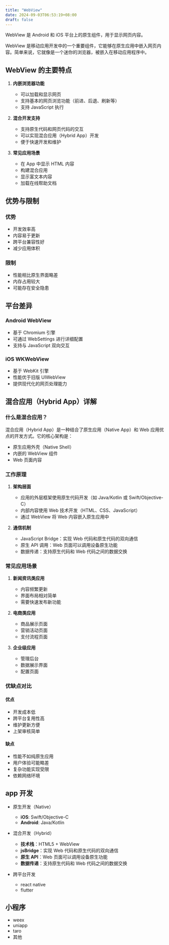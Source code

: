 ```yaml
---
title: "WebView"
date: 2024-09-03T06:53:19+08:00
draft: false
---
```


WebView 是 Android 和 iOS 平台上的原生组件，用于显示网页内容。

WebView 是移动应用开发中的一个重要组件，它能够在原生应用中嵌入网页内容。简单来说，它就像是一个迷你的浏览器，被嵌入在移动应用程序中。

## WebView 的主要特点

1. **内嵌浏览器功能**

   - 可以加载和显示网页
   - 支持基本的网页浏览功能（前进、后退、刷新等）
   - 支持 JavaScript 执行

2. **混合开发支持**

   - 支持原生代码和网页代码的交互
   - 可以实现混合应用（Hybrid App）开发
   - 便于快速开发和维护

3. **常见应用场景**
   - 在 App 中显示 HTML 内容
   - 构建混合应用
   - 显示富文本内容
   - 加载在线帮助文档

## 优势与限制

### 优势

- 开发效率高
- 内容易于更新
- 跨平台兼容性好
- 减少应用体积

### 限制

- 性能相比原生界面略差
- 内存占用较大
- 可能存在安全隐患

## 平台差异

### Android WebView

- 基于 Chromium 引擎
- 可通过 WebSettings 进行详细配置
- 支持与 JavaScript 双向交互

### iOS WKWebView

- 基于 WebKit 引擎
- 性能优于旧版 UIWebView
- 提供现代化的网页处理能力

## 混合应用（Hybrid App）详解

### 什么是混合应用？

混合应用（Hybrid App）是一种结合了原生应用（Native App）和 Web 应用优点的开发方式。它的核心架构是：

- 原生应用外壳（Native Shell）
- 内嵌的 WebView 组件
- Web 页面内容

### 工作原理

1. **架构层面**

   - 应用的外层框架使用原生代码开发（如 Java/Kotlin 或 Swift/Objective-C）
   - 内部内容使用 Web 技术开发（HTML、CSS、JavaScript）
   - 通过 WebView 将 Web 内容嵌入原生应用中

2. **通信机制**
   - JavaScript Bridge：实现 Web 代码和原生代码的双向通信
   - 原生 API 调用：Web 页面可以调用设备原生功能
   - 数据传递：支持原生代码和 Web 代码之间的数据交换

### 常见应用场景

1. **新闻资讯类应用**

   - 内容频繁更新
   - 界面布局相对简单
   - 需要快速发布新功能

2. **电商类应用**

   - 商品展示页面
   - 营销活动页面
   - 支付流程页面

3. **企业级应用**
   - 管理后台
   - 数据展示界面
   - 配置页面

### 优缺点对比

#### 优点

- 开发成本低
- 跨平台复用性高
- 维护更新方便
- 上架审核简单

#### 缺点

- 性能不如纯原生应用
- 用户体验可能略差
- 复杂功能实现受限
- 依赖网络环境

## app 开发

- 原生开发（Native）
  - **iOS**: Swift/Objective-C
  - **Android**: Java/Kotlin
- 混合开发（Hybrid）

  - **技术栈**：HTML5 + WebView
  - **jsBridge**：实现 Web 代码和原生代码的双向通信
  - **原生 API**：Web 页面可以调用设备原生功能
  - **数据传递**：支持原生代码和 Web 代码之间的数据交换

- 跨平台开发
  - react native
  - flutter

## 小程序

- weex
- uniapp
- taro
- 其他
